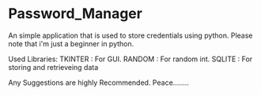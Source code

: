 # Password_Manager
 An simple application that is used to store credentials using python. Please note that i'm just a beginner in python.

Used Libraries: 
	TKINTER : For GUI.
	RANDOM : For random int.
	SQLITE : For storing and retrieveing data

Any Suggestions are highly Recommended. Peace........   
